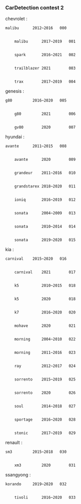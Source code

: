 ### CarDetection contest 2 ###

chevrolet : 

	malibu      2012~2016   000


        malibu      2017~2019   001
        
        
        spark       2016~2021   002 
        
        
        trailblazer 2021        003
        
        
        trax        2017~2019   004
            
            
genesis :     

	g80         2016~2020   005


        g80         2021        006
        
        
        gv80        2020        007
            
            
hyundai :    

	avante      2011~2015   008


        avante      2020        009
        
        
        grandeur    2011~2016   010
        
        
        grandstarex 2018~2020   011
        
        
        ioniq       2016~2019   012
        
        
        sonata      2004~2009   013
        
        
        sonata      2010~2014   014
        
        
        sonata      2019~2020   015
            
            
kia :        

	carnival    2015~2020   016


        carnival    2021        017
        
        
        k5          2010~2015   018
        
        
        k5          2020        018
        
        
        k7          2016~2020   020
        
        
        mohave      2020        021
        
        
        morning     2004~2010   022
        
        
        morning     2011~2016   023
        
        
        ray         2012~2017   024
        
        
        sorrento    2015~2019   025
        
        
        sorrento    2020        026
        
        
        soul        2014~2018   027
        
        
        sportage    2016~2020   028
        
        
        stonic      2017~2019   029
        
            
renault :    

	sm3         2015~2018   030


        xm3         2020        031
            

ssangyong :

	korando     2019~2020   032


        tivoli      2016~2020   033
